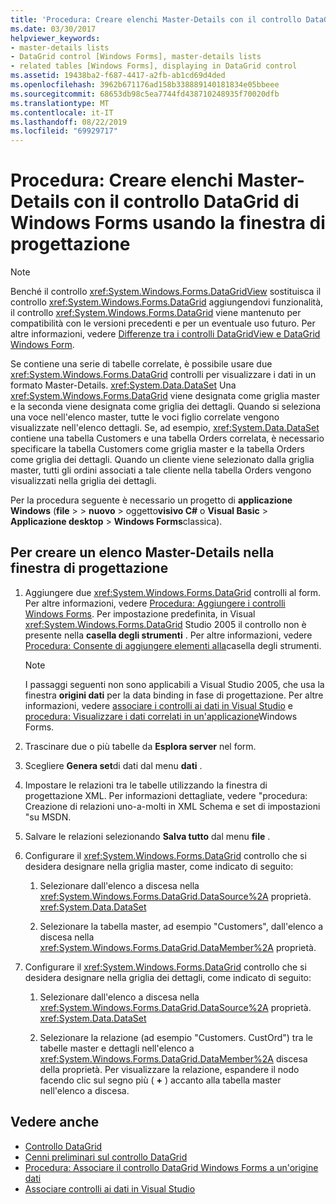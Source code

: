 ```yaml
---
title: 'Procedura: Creare elenchi Master-Details con il controllo DataGrid di Windows Forms usando la finestra di progettazione'
ms.date: 03/30/2017
helpviewer_keywords:
- master-details lists
- DataGrid control [Windows Forms], master-details lists
- related tables [Windows Forms], displaying in DataGrid control
ms.assetid: 19438ba2-f687-4417-a2fb-ab1cd69d4ded
ms.openlocfilehash: 3962b671176ad158b338889140181834e05bbeee
ms.sourcegitcommit: 68653db98c5ea7744fd438710248935f70020dfb
ms.translationtype: MT
ms.contentlocale: it-IT
ms.lasthandoff: 08/22/2019
ms.locfileid: "69929717"
---
```

# <a name="how-to-create-master-details-lists-with-the-windows-forms-datagrid-control-using-the-designer"></a>Procedura: Creare elenchi Master-Details con il controllo DataGrid di Windows Forms usando la finestra di progettazione

> [!NOTE]
> Benché il controllo <xref:System.Windows.Forms.DataGridView> sostituisca il controllo <xref:System.Windows.Forms.DataGrid> aggiungendovi funzionalità, il controllo <xref:System.Windows.Forms.DataGrid> viene mantenuto per compatibilità con le versioni precedenti e per un eventuale uso futuro. Per altre informazioni, vedere [Differenze tra i controlli DataGridView e DataGrid Windows Form](differences-between-the-windows-forms-datagridview-and-datagrid-controls.md).

 Se contiene una serie di tabelle correlate, è possibile usare due <xref:System.Windows.Forms.DataGrid> controlli per visualizzare i dati in un formato Master-Details. <xref:System.Data.DataSet> Una <xref:System.Windows.Forms.DataGrid> viene designata come griglia master e la seconda viene designata come griglia dei dettagli. Quando si seleziona una voce nell'elenco master, tutte le voci figlio correlate vengono visualizzate nell'elenco dettagli. Se, ad esempio, <xref:System.Data.DataSet> contiene una tabella Customers e una tabella Orders correlata, è necessario specificare la tabella Customers come griglia master e la tabella Orders come griglia dei dettagli. Quando un cliente viene selezionato dalla griglia master, tutti gli ordini associati a tale cliente nella tabella Orders vengono visualizzati nella griglia dei dettagli.

 Per la procedura seguente è necessario un progetto di **applicazione Windows** (**file** >  > **nuovo** > oggetto**visivo C#**  o **Visual Basic**  >   **Applicazione desktop** > **Windows Forms**classica).

## <a name="to-create-a-master-details-list-in-the-designer"></a>Per creare un elenco Master-Details nella finestra di progettazione

1. Aggiungere due <xref:System.Windows.Forms.DataGrid> controlli al form. Per altre informazioni, vedere [Procedura: Aggiungere i controlli Windows Forms](how-to-add-controls-to-windows-forms.md). Per impostazione predefinita, in Visual <xref:System.Windows.Forms.DataGrid> Studio 2005 il controllo non è presente nella **casella degli strumenti** . Per altre informazioni, vedere [Procedura: Consente di aggiungere elementi alla](https://docs.microsoft.com/previous-versions/visualstudio/visual-studio-2010/ms165355(v=vs.100))casella degli strumenti.

    > [!NOTE]
    > I passaggi seguenti non sono applicabili a Visual Studio 2005, che usa la finestra **origini dati** per la data binding in fase di progettazione. Per altre informazioni, vedere [associare i controlli ai dati in Visual Studio](/visualstudio/data-tools/bind-controls-to-data-in-visual-studio) e [procedura: Visualizzare i dati correlati in un'applicazione](https://docs.microsoft.com/previous-versions/visualstudio/visual-studio-2013/57tx3hhe(v=vs.120))Windows Forms.

2. Trascinare due o più tabelle da **Esplora server** nel form.

3. Scegliere **Genera set**di dati dal menu **dati** .

4. Impostare le relazioni tra le tabelle utilizzando la finestra di progettazione XML. Per informazioni dettagliate, vedere "procedura: Creazione di relazioni uno-a-molti in XML Schema e set di impostazioni "su MSDN.

5. Salvare le relazioni selezionando **Salva tutto** dal menu **file** .

6. Configurare il <xref:System.Windows.Forms.DataGrid> controllo che si desidera designare nella griglia master, come indicato di seguito:

    1. Selezionare dall'elenco a discesa nella <xref:System.Windows.Forms.DataGrid.DataSource%2A> proprietà. <xref:System.Data.DataSet>

    2. Selezionare la tabella master, ad esempio "Customers", dall'elenco a discesa nella <xref:System.Windows.Forms.DataGrid.DataMember%2A> proprietà.

7. Configurare il <xref:System.Windows.Forms.DataGrid> controllo che si desidera designare nella griglia dei dettagli, come indicato di seguito:

    1. Selezionare dall'elenco a discesa nella <xref:System.Windows.Forms.DataGrid.DataSource%2A> proprietà. <xref:System.Data.DataSet>

    2. Selezionare la relazione (ad esempio "Customers. CustOrd") tra le tabelle master e dettagli nell'elenco a <xref:System.Windows.Forms.DataGrid.DataMember%2A> discesa della proprietà. Per visualizzare la relazione, espandere il nodo facendo clic sul segno più ( **+** ) accanto alla tabella master nell'elenco a discesa.

## <a name="see-also"></a>Vedere anche

- [Controllo DataGrid](datagrid-control-windows-forms.md)
- [Cenni preliminari sul controllo DataGrid](datagrid-control-overview-windows-forms.md)
- [Procedura: Associare il controllo DataGrid Windows Forms a un'origine dati](how-to-bind-the-windows-forms-datagrid-control-to-a-data-source.md)
- [Associare controlli ai dati in Visual Studio](/visualstudio/data-tools/bind-controls-to-data-in-visual-studio)
